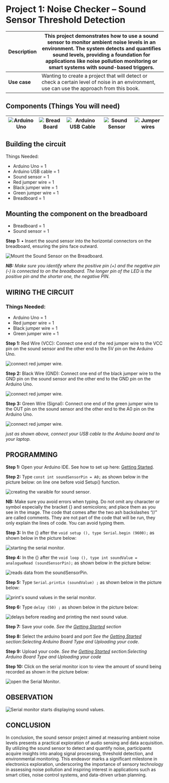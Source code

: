 # Project 1: Noise Checker – Sound Sensor Threshold Detection

| **Description** | This project demonstrates how to use a sound sensor to monitor ambient noise levels in an environment. The system detects and quantifies sound levels, providing a foundation for applications like noise pollution monitoring or smart systems with sound-based triggers. |
| --------------- | -------------------------------------------------------------------------------------------------------------------------------------------------------------------------------------------------------------------------------------------------------------------------- |
| **Use case**    | Wanting to create a project that will detect or check a certain level of noise in an environment, use can use the approach from this book.                                                                                                                                 |

## Components (Things You will need)

| ![Arduino Uno](../../assets/components/arduino.png) | ![Bread Board](../../assets/components/breadboard.png) | ![Arduino USB Cable](../../assets/components/USB_Cable.png) | ![Sound Sensor](../../assets/components/sound-sensor.png) | ![Jumper wires](../../assets/components/jump_wire.png) |
| --------------------------------------------------- | ------------------------------------------------------ | ----------------------------------------------------------- | --------------------------------------------------------- | ------------------------------------------------------ |

## Building the circuit

Things Needed:

- Arduino Uno = 1
- Arduino USB cable = 1
- Sound sensor = 1
- Red jumper wire = 1
- Black jumper wire = 1
- Green jumper wire = 1
- Breadboard = 1

## Mounting the component on the breadboard

- Breadboard = 1
- Sound sensor = 1

**Step 1:** • Insert the sound sensor into the horizontal connectors on the breadboard, ensuring the pins face outward.

![Mount the Sound Sensor on the Breadboard](../../assets/1.0/Sound_Sensor/mount.jpg).

_**NB:** Make sure you identify where the positive pin (+) and the negative pin (-) is connected to on the breadboard. The longer pin of the LED is the positive pin and the shorter one, the negative PIN_.

## WIRING THE CIRCUIT

### Things Needed:

- Arduino Uno = 1
- Red jumper wire = 1
- Black jumper wire = 1
- Green jumper wire = 1

**Step 1:** Red Wire (VCC): Connect one end of the red jumper wire to the VCC pin on the sound sensor and the other end to the 5V pin on the Arduino Uno.

![connect red jumper wire](../../assets/1.0/Sound_Sensor/red.jpg).

**Step 2:** Black Wire (GND): Connect one end of the black jumper wire to the GND pin on the sound sensor and the other end to the GND pin on the Arduino Uno.

![connect red jumper wire](../../assets/1.0/Sound_Sensor/black.jpg).

**Step 3:** Green Wire (Signal): Connect one end of the green jumper wire to the OUT pin on the sound sensor and the other end to the A0 pin on the Arduino Uno.

![connect red jumper wire](../../assets/1.0/Sound_Sensor/green.jpg).

_just as shown above, connect your USB cable to the Arduino board and to your laptop._

## PROGRAMMING

**Step 1:** Open your Arduino IDE. See how to set up here: [Getting Started](../../../../README.md#getting-started).

**Step 2:** Type `const int soundSensorPin = A0;`
as shown below in the picture below: on line one before void Setup() function.

![creating the varaible for sound sensor](../../assets/1.0/Sound_Sensor/sound.png).

**NB:** Make sure you avoid errors when typing. Do not omit any character or symbol especially the bracket {} and semicolons; and place them as you see in the image. The code that comes after the two ash backslashes “//” are called comments. They are not part of the code that will be run, they only explain the lines of code. You can avoid typing them.

**Step 3:** In the {} after the `void setup (), type Serial.begin (9600);` as shown below in the picture below:

![starting the serial monitor](../../assets/1.0/Sound_Sensor/serial.png).

**Step 4:** In the {} after the `void loop (), type int soundValue = analogueRead (soundSensorPin);` as shown below in the picture below:

![reads data from the soundSensorPin](../../assets/1.0/Sound_Sensor/analogread.png).

**Step 5:** Type `Serial.printLn (soundValue) ;` as shown below in the picture below:

![print's sound values in the serial monitor](../../assets/1.0/Sound_Sensor/soundvalue.png).

**Step 6:** Type `delay (50) ;` as shown below in the picture below:

![delays before reading and printing the next sound value](../../assets/1.0/Sound_Sensor/delay.png).

**Step 7:** Save your code. _See the [Getting Started](../../../../README.md#getting-started) section_

**Step 8:** Select the arduino board and port _See the [Getting Started](../../../../README.md#getting-started) section:Selecting Arduino Board Type and Uploading your code_.

**Step 9:** Upload your code. _See the [Getting Started](../../../../README.md#getting-started) section:Selecting Arduino Board Type and Uploading your code_

**Step 10:** Click on the serial monitor icon to view the amount of sound being recorded as shown in the picture below:

![open the Serial Monitor](../../assets/1.0/Sound_Sensor/serial_monitor.png).

## OBSERVATION

![Serial monitor starts displaying sound values](../../assets/1.0/Sound_Sensor/observation.png).

## CONCLUSION

In conclusion, the sound sensor project aimed at measuring ambient noise levels presents a practical exploration of audio sensing and data acquisition. By utilizing the sound sensor to detect and quantify noise, participants acquire insights into analog signal processing, threshold detection, and environmental monitoring. This endeavor marks a significant milestone in electronics exploration, underscoring the importance of sensory technology in assessing noise pollution and inspiring interest in applications such as smart cities, noise control systems, and data-driven urban planning.
